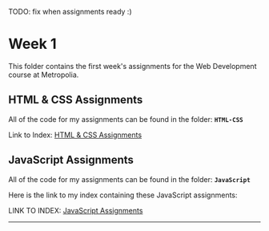 TODO: fix when assignments ready :)

# Week 1

This folder contains the first week's assignments for the Web Development course at Metropolia.

## HTML & CSS Assignments
All of the code for my assignments can be found in the folder:
**``HTML-CSS``**

Link to Index:
[HTML & CSS Assignments](https://users.metropolia.fi/~onnikiv/Web-Sovelluskehitys/Week-1/HTML-CSS/)

## JavaScript Assignments
All of the code for my assignments can be found in the folder:
**``JavaScript``**

Here is the link to my index containing these JavaScript assignments:

LINK TO INDEX: [JavaScript Assignments](https://users.metropolia.fi/~onnikiv/Web-Sovelluskehitys/Week-1/Javascript/)
___
